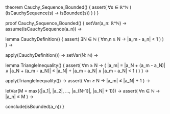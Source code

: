 theorem Cauchy_Sequence_Bounded() {
  assert(
    ∀s ∈ ℝ^ℕ (
      (isCauchySequence(s) → isBounded(s))
    )
  )
}

proof Cauchy_Sequence_Bounded() {
  setVar(a_n: ℝ^ℕ) →
  assume(isCauchySequence(a_n)) →
  
  lemma CauchyDefinition() {
    assert(
      ∃N ∈ ℕ (
        ∀m,n ≥ N → |a_m - a_n| < 1
      )
    )
  } →

  apply(CauchyDefinition()) →
  setVar(N: ℕ) →
  
  lemma TriangleInequality() {
    assert(
      ∀m ≥ N → (
        |a_m| = |a_N + (a_m - a_N)| ∧
        |a_N + (a_m - a_N)| ≤ |a_N| + |a_m - a_N| ∧
        |a_m - a_N| < 1
      )
    )
  } →

  apply(TriangleInequality()) →
  assert(
    ∀m ≥ N → |a_m| ≤ |a_N| + 1
  ) →
  
  letVar(M = max({|a_1|, |a_2|, ..., |a_{N-1}|, |a_N| + 1})) →
  assert(
    ∀n ∈ ℕ → |a_n| ≤ M
  ) →
  
  conclude(isBounded(a_n))
}